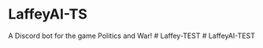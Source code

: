 # LaffeyAI-TS

A Discord bot for the game Politics and War!
#   L a f f e y - T E S T  
 #   L a f f e y A I - T E S T  
 